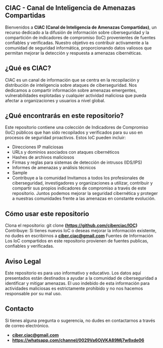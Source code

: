 ## CIAC - Canal de Inteligencia de Amenazas Compartidas
Bienvenidos a **CIAC (Canal de Inteligencia de Amenazas Compartidas)**, un recurso dedicado a la difusión de información sobre ciberseguridad y la compartición de indicadores de compromiso (IoC) provenientes de fuentes confiables y verificadas. Nuestro objetivo es contribuir activamente a la comunidad de seguridad informática, proporcionando datos valiosos que permitan mejorar la detección y respuesta a amenazas cibernéticas.

## ¿Qué es CIAC?
CIAC es un canal de información que se centra en la recopilación y distribución de inteligencia sobre ataques de ciberseguridad. Nos dedicamos a compartir información sobre amenazas emergentes, vulnerabilidades explotadas y cualquier actividad maliciosa que pueda afectar a organizaciones y usuarios a nivel global.

## ¿Qué encontrarás en este repositorio?
Este repositorio contiene una colección de Indicadores de Compromiso (IoC) públicos que han sido recopilados y verificados para su uso en procesos de seguridad proactivos. Estos IoC pueden incluir:

- Direcciones IP maliciosas
- URLs y dominios asociados con ataques cibernéticos
- Hashes de archivos maliciosos
- Firmas y reglas para sistemas de detección de intrusos (IDS/IPS)
- Informes de amenazas y análisis técnicos
- Sample
- Contribuye a la comunidad
Invitamos a todos los profesionales de ciberseguridad, investigadores y organizaciones a utilizar, contribuir y compartir sus propios indicadores de compromiso a través de este repositorio. Juntos podemos mejorar la seguridad cibernética y proteger a nuestras comunidades frente a las amenazas en constante evolución.

## Cómo usar este repositorio
Clona el repositorio: git clone **(https://github.com/ciberciac/IOC)**
Contribuye: Si tienes nuevos IoC o deseas mejorar la información existente, no dudes en escribirnos a **ciber.ciac@gmail.com**
Fuentes de Información
Los IoC compartidos en este repositorio provienen de fuentes publicas, confiables y verificadas.

## Aviso Legal
Este repositorio es para uso informativo y educativo. Los datos aquí presentados están destinados a ayudar a la comunidad de ciberseguridad a identificar y mitigar amenazas. El uso indebido de esta información para actividades maliciosas es estrictamente prohibido y no nos hacemos responsable por su mal uso. 

## Contacto
Si tienes alguna pregunta o sugerencia, no dudes en contactarnos a través de correo electrónico.
- **ciber.ciac@gmail.com**
- **https://whatsapp.com/channel/0029Va6OjVKA89Mj7w8xde06**


